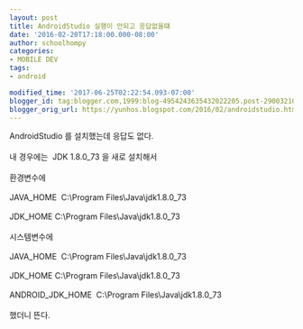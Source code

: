 ```yaml
---
layout: post
title: AndroidStudio 실행이 안되고 응답없을떄
date: '2016-02-20T17:18:00.000-08:00'
author: schoolhompy
categories:
- MOBILE DEV
tags:
- android

modified_time: '2017-06-25T02:22:54.093-07:00'
blogger_id: tag:blogger.com,1999:blog-4954243635432022205.post-2900321017934093253
blogger_orig_url: https://yunhos.blogspot.com/2016/02/androidstudio.html
---
```


AndroidStudio 를 설치했는데 응답도 없다.<br/><br/>내 경우에는  JDK 1.8.0_73 을 새로 설치해서<br/><br/>환경변수에<br/><br/>JAVA_HOME  C:\Program Files\Java\jdk1.8.0_73<br/><br/>JDK_HOME C:\Program Files\Java\jdk1.8.0_73<br/><br/>시스템변수에<br/><br/>JAVA_HOME  C:\Program Files\Java\jdk1.8.0_73<br/><br/>JDK_HOME C:\Program Files\Java\jdk1.8.0_73<br/><br/>ANDROID_JDK_HOME  C:\Program Files\Java\jdk1.8.0_73<br/><br/>했더니 뜬다.